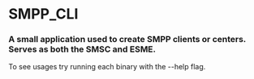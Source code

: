 # SMPP_CLI

### A small application used to create SMPP clients or centers. Serves as both the SMSC and ESME.

To see usages try running each binary with the --help flag.
